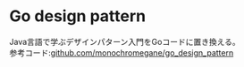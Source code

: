 # Go design pattern

Java言語で学ぶデザインパターン入門をGoコードに置き換える。  
参考コード:[github.com/monochromegane/go_design_pattern](https://github.com/monochromegane/go_design_pattern)  
